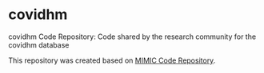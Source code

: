 # covidhm

covidhm Code Repository: Code shared by the research community for the covidhm database

This repository was created based on [MIMIC Code Repository](https://github.com/MIT-LCP/mimic-code).